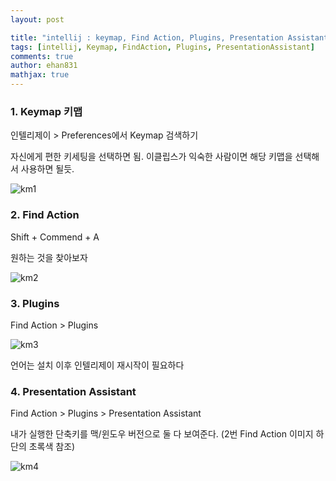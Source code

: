 ```yaml
---
layout: post

title: "intellij : keymap, Find Action, Plugins, Presentation Assistant"
tags: [intellij, Keymap, FindAction, Plugins, PresentationAssistant]
comments: true
author: ehan831
mathjax: true
---
```


### 1. Keymap 키맵


인텔리제이 > Preferences에서 Keymap 검색하기

자신에게 편한 키세팅을 선택하면 됨. 이클립스가 익숙한 사람이면 해당 키맵을 선택해서 사용하면 될듯.

![km1](https://user-images.githubusercontent.com/35619749/68452386-ac921b00-0235-11ea-8a52-1a8b482ac238.png)


### 2. Find Action
  
Shift + Commend + A
  
원하는 것을 찾아보자

![km2](https://user-images.githubusercontent.com/35619749/68452387-ac921b00-0235-11ea-931a-f5865ef99f23.png)


### 3. Plugins
  
Find Action > Plugins

![km3](https://user-images.githubusercontent.com/35619749/68452388-ac921b00-0235-11ea-96c3-e313d5fbb08b.png)

언어는 설치 이후 인텔리제이 재시작이 필요하다


### 4. Presentation Assistant
  
Find Action > Plugins > Presentation Assistant
  
내가 실행한 단축키를 맥/윈도우 버전으로 둘 다 보여준다. (2번 Find Action 이미지 하단의 초록색 참조)

![km4](https://user-images.githubusercontent.com/35619749/68452389-ac921b00-0235-11ea-9619-44375fd4363d.png)